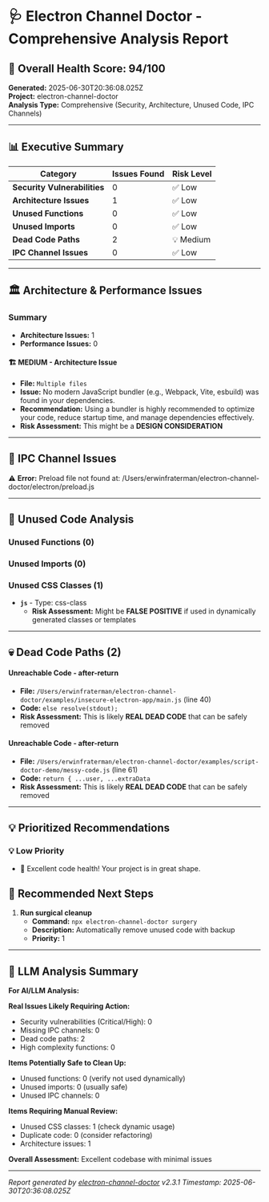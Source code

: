 # 🩺 Electron Channel Doctor - Comprehensive Analysis Report

## 🎉 Overall Health Score: 94/100

**Generated:** 2025-06-30T20:36:08.025Z  
**Project:** electron-channel-doctor  
**Analysis Type:** Comprehensive (Security, Architecture, Unused Code, IPC Channels)

---

## 📊 Executive Summary

| **Category** | **Issues Found** | **Risk Level** |
|--------------|------------------|----------------|
| **Security Vulnerabilities** | 0 | ✅ Low |
| **Architecture Issues** | 1 | ✅ Low |
| **Unused Functions** | 0 | ✅ Low |
| **Unused Imports** | 0 | ✅ Low |
| **Dead Code Paths** | 2 | 💡 Medium |
| **IPC Channel Issues** | 0 | ✅ Low |

---
## 🏛️ Architecture & Performance Issues

### Summary
- **Architecture Issues:** 1
- **Performance Issues:** 0


#### 🏗️ MEDIUM - Architecture Issue
- **File:** `Multiple files`
- **Issue:** No modern JavaScript bundler (e.g., Webpack, Vite, esbuild) was found in your dependencies.
- **Recommendation:** Using a bundler is highly recommended to optimize your code, reduce startup time, and manage dependencies effectively.
- **Risk Assessment:** This might be a **DESIGN CONSIDERATION**

---
## 📡 IPC Channel Issues

⚠️ **Error:** Preload file not found at: /Users/erwinfraterman/electron-channel-doctor/electron/preload.js

---
## 🧹 Unused Code Analysis

### Unused Functions (0)

### Unused Imports (0)

### Unused CSS Classes (1)
- **`js`** - Type: css-class
  - **Risk Assessment:** Might be **FALSE POSITIVE** if used in dynamically generated classes or templates

---
## 💀 Dead Code Paths (2)


#### Unreachable Code - after-return
- **File:** `/Users/erwinfraterman/electron-channel-doctor/examples/insecure-electron-app/main.js` (line 40)
- **Code:** `else resolve(stdout);`
- **Risk Assessment:** This is likely **REAL DEAD CODE** that can be safely removed

#### Unreachable Code - after-return
- **File:** `/Users/erwinfraterman/electron-channel-doctor/examples/script-doctor-demo/messy-code.js` (line 61)
- **Code:** `return { ...user, ...extraData`
- **Risk Assessment:** This is likely **REAL DEAD CODE** that can be safely removed

---
## 💡 Prioritized Recommendations

### 💡 Low Priority
- 🎉 Excellent code health! Your project is in great shape.

## 🎯 Recommended Next Steps

1. **Run surgical cleanup**
   - **Command:** `npx electron-channel-doctor surgery`
   - **Description:** Automatically remove unused code with backup
   - **Priority:** 1


---

## 🤖 LLM Analysis Summary

**For AI/LLM Analysis:**

**Real Issues Likely Requiring Action:**
- Security vulnerabilities (Critical/High): 0
- Missing IPC channels: 0  
- Dead code paths: 2
- High complexity functions: 0

**Items Potentially Safe to Clean Up:**
- Unused functions: 0 (verify not used dynamically)
- Unused imports: 0 (usually safe)
- Unused IPC channels: 0

**Items Requiring Manual Review:**
- Unused CSS classes: 1 (check dynamic usage)
- Duplicate code: 0 (consider refactoring)
- Architecture issues: 1

**Overall Assessment:** Excellent codebase with minimal issues

---

*Report generated by [electron-channel-doctor](https://github.com/your-repo/electron-channel-doctor) v2.3.1*
*Timestamp: 2025-06-30T20:36:08.025Z*

